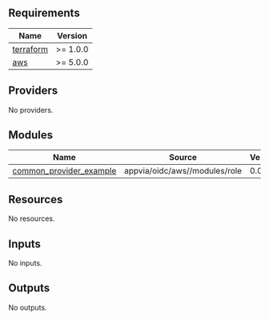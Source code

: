 <!-- BEGIN_TF_DOCS -->
## Requirements

| Name | Version |
|------|---------|
| <a name="requirement_terraform"></a> [terraform](#requirement\_terraform) | >= 1.0.0 |
| <a name="requirement_aws"></a> [aws](#requirement\_aws) | >= 5.0.0 |

## Providers

No providers.

## Modules

| Name | Source | Version |
|------|--------|---------|
| <a name="module_common_provider_example"></a> [common\_provider\_example](#module\_common\_provider\_example) | appvia/oidc/aws//modules/role | 0.0.16 |

## Resources

No resources.

## Inputs

No inputs.

## Outputs

No outputs.
<!-- END_TF_DOCS -->